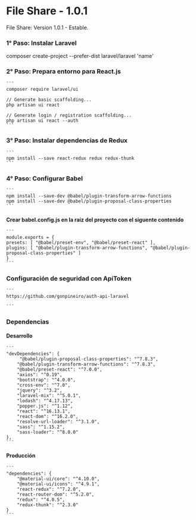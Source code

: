 # File Share - 1.0.1
File Share: Version 1.0.1 - Estable.


### 1° Paso: Instalar Laravel

composer create-project --prefer-dist laravel/laravel 'name'

### 2° Paso: Prepara entorno para React.js
    

    ```
    composer require laravel/ui

    // Generate basic scaffolding...
    php artisan ui react

    // Generate login / registration scaffolding...
    php artisan ui react --auth
    ```

### 3° Paso: Instalar dependencias de Redux

    ```
    npm install --save react-redux redux redux-thunk
    ```

### 4° Paso: Configurar Babel

    ```
    npm install --save-dev @babel/plugin-transform-arrow-functions
    npm install --save-dev @babel/plugin-proposal-class-properties
    ```

#### Crear babel.config.js en la raiz del proyecto con el siguente contenido

    ```
    module.exports = {
    presets: [ "@babel/preset-env", "@babel/preset-react" ],
    plugins: [ "@babel/plugin-transform-arrow-functions", "@babel/plugin-proposal-class-properties" ]
    }
    ```
### Configuración de seguridad con ApiToken

    ```
    https://github.com/gonpineiro/auth-api-laravel

    ```


### Dependencias

#### Desarrollo

    ```
    "devDependencies": {
         "@babel/plugin-proposal-class-properties": "^7.8.3",
        "@babel/plugin-transform-arrow-functions": "^7.8.3",
        "@babel/preset-react": "^7.0.0",
        "axios": "^0.19",
        "bootstrap": "^4.0.0",
        "cross-env": "^7.0",
        "jquery": "^3.2",
        "laravel-mix": "^5.0.1",
        "lodash": "^4.17.13",
        "popper.js": "^1.12",
        "react": "^16.13.1",
        "react-dom": "^16.2.0",
        "resolve-url-loader": "^3.1.0",
        "sass": "^1.15.2",
        "sass-loader": "^8.0.0"
    },
    ```

#### Producción

    ```
    "dependencies": {
        "@material-ui/core": "^4.10.0",
        "@material-ui/icons": "^4.9.1",
        "react-redux": "^7.2.0",
        "react-router-dom": "^5.2.0",
        "redux": "^4.0.5",
        "redux-thunk": "^2.3.0"
    }
    ```
